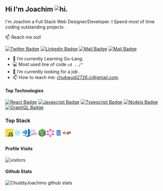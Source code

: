 ## Hi I'm Joachim <img src="https://user-images.githubusercontent.com/1303154/88677602-1635ba80-d120-11ea-84d8-d263ba5fc3c0.gif" width="px" alt="hi">.

I'm Joachim a Full Stack Web Designer/Developer. I Spend most of time coding outstanding projects .

:mailbox: Reach me out!

[![Twitter Badge](https://img.shields.io/badge/-@chuddyjoachim-1ca0f1?style=flat&labelColor=1ca0f1&logo=twitter&logoColor=white&link=https://twitter.com/chuddyjoachim)](https://twitter.com/chuddyjoachim) 
[![Linkedin Badge](https://img.shields.io/badge/-JoachimChikezie-0e76a8?style=flat&labelColor=0e76a8&logo=linkedin&logoColor=white)](https://www.linkedin.com/in/chuddyjoachim/) [![Mail Badge](https://img.shields.io/badge/-@ChuddyJoachim-e84393?style=flat&labelColor=e84393&logo=instagram&logoColor=white)](https://www.instagram.com/chuddyjoachim/) [![Mail Badge](https://img.shields.io/badge/-JoachimChikezie-c0392b?style=flat&labelColor=c0392b&logo=gmail&logoColor=white)](mailto:chukwudi2726.cjs@gmail.com)

<!-- TODO: Add last video link -->

- 🔭 I’m currently Learning Go-Lang.
- :computer: Most used line of code `cd ../"`
- 🤔 I’m currently looking for a job .
- 📫 How to reach me: chukwudi2726.cj@gmail.com.

#### Top Technologies

<!-- TODO: Make technologies links takes you to repositories -->

[![React Badge](https://img.shields.io/badge/-React-000?style=for-the-badge&labelColor=black&logo=react&logoColor=61DBFB)](#) [![Javascript Badge](https://img.shields.io/badge/-Javascript-000?style=for-the-badge&labelColor=black&logo=javascript&logoColor=F0DB4F)](#) [![Typescript Badge](https://img.shields.io/badge/-Typescript-000?style=for-the-badge&labelColor=black&logo=typescript&logoColor=007acc)](#) [![Nodejs Badge](https://img.shields.io/badge/-Nodejs-000?style=for-the-badge&labelColor=black&logo=node.js&logoColor=3C873A)](#) [![GraphQL Badge](https://img.shields.io/badge/-GraphQl-000?style=for-the-badge&labelColor=black&logo=node.js&logoColor=e535ab)](#)

### Top Stack

<img align="left" alt="JavaScript" width="26px" src="https://raw.githubusercontent.com/github/explore/80688e429a7d4ef2fca1e82350fe8e3517d3494d/topics/javascript/javascript.png" />

<img align="left" alt="React" width="26px" src="https://raw.githubusercontent.com/github/explore/80688e429a7d4ef2fca1e82350fe8e3517d3494d/topics/react/react.png" />

<img align="left" alt="Visual Studio Code" width="26px" src="https://raw.githubusercontent.com/github/explore/80688e429a7d4ef2fca1e82350fe8e3517d3494d/topics/visual-studio-code/visual-studio-code.png" />

<img align="left" alt="Sass" width="26px" src="https://raw.githubusercontent.com/github/explore/80688e429a7d4ef2fca1e82350fe8e3517d3494d/topics/sass/sass.png" />

<img align="left" alt="Node.js" width="26px" src="https://raw.githubusercontent.com/github/explore/80688e429a7d4ef2fca1e82350fe8e3517d3494d/topics/nodejs/nodejs.png" />

<img align="left" alt="GraphQL" width="26px" src="https://raw.githubusercontent.com/github/explore/80688e429a7d4ef2fca1e82350fe8e3517d3494d/topics/graphql/graphql.png" />


<img align="left" alt="SQL" width="26px" src="https://raw.githubusercontent.com/github/explore/80688e429a7d4ef2fca1e82350fe8e3517d3494d/topics/sql/sql.png" />


<img align="left" alt="Git" width="26px" src="https://raw.githubusercontent.com/github/explore/80688e429a7d4ef2fca1e82350fe8e3517d3494d/topics/git/git.png" />

<br />
<br />


#### Profile Visits 

![visitors](https://visitor-badge.glitch.me/badge?page_id=Chikezie-Joachim.Chikezie-Joachim)


#### Github Stats

![ChuddyJoachims github stats](https://github-readme-stats.vercel.app/api?username=Chikezie-Joachim&count_private=true&theme=dark&hide=contribs,prs)



</details>
